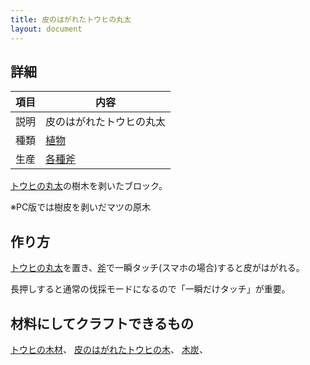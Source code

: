 ```yaml
---
title: 皮のはがれたトウヒの丸太
layout: document
---
```

## 詳細

|項目|内容|
|---|---|
|説明|皮のはがれたトウヒの丸太|
|種類|[植物](植物)|
|生産|[各種斧](木の斧)|

[トウヒの丸太](トウヒの丸太)の樹木を剥いたブロック。

※PC版では樹皮を剥いだマツの原木

## 作り方

[トウヒの丸太](トウヒの丸太)を置き、[斧](木の斧)で一瞬タッチ(スマホの場合)すると皮がはがれる。

長押しすると通常の伐採モードになるので「一瞬だけタッチ」が重要。

## 材料にしてクラフトできるもの

[トウヒの木材](トウヒの木材)、
[皮のはがれたトウヒの木](皮のはがれたトウヒの木)、
[木炭](木炭)、
